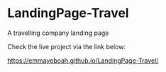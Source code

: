 # LandingPage-Travel
A travelling company landing page

Check the live project via the link below:

https://emmayeboah.github.io/LandingPage-Travel/
